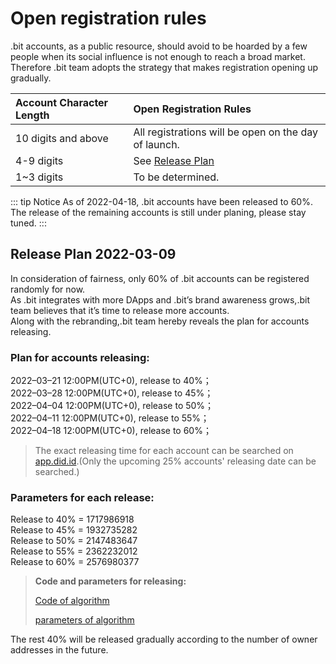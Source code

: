 # Open registration rules

.bit accounts, as a public resource, should avoid to be hoarded by a few people when its social influence is not enough to reach a broad market. Therefore .bit team adopts the strategy that makes registration opening up gradually.

| Account Character Length | Open Registration Rules                              |
| :----------------------- |:-----------------------------------------------------|
| 10 digits and above      | All registrations will be open on the day of launch. |
| 4-9 digits               | See [Release Plan](#release-plan)                    |
| 1~3 digits               | To be determined.                                    |

::: tip Notice 
As of 2022-04-18, .bit accounts have been released to 60%. The release of the remaining accounts is still under planing, please stay tuned. 
:::

## Release Plan 2022-03-09
In consideration of fairness, only 60% of .bit accounts can be registered randomly for now.  
As .bit integrates with more DApps and .bit’s brand awareness grows,.bit team believes that it’s time to release more accounts.   
Along with the rebranding,.bit team hereby reveals the plan for accounts releasing.

### Plan for accounts releasing:
2022–03–21 12:00PM(UTC+0), release to 40%；  
2022–03–28 12:00PM(UTC+0), release to 45%；  
2022–04–04 12:00PM(UTC+0), release to 50%；  
2022–04–11 12:00PM(UTC+0), release to 55%；  
2022–04–18 12:00PM(UTC+0), release to 60%；

> The exact releasing time for each account can be searched on [app.did.id](https://app.did.id).(Only the upcoming 25% accounts' releasing date can be searched.)

### Parameters for each release:
Release to 40% = 1717986918  
Release to 45% = 1932735282  
Release to 50% = 2147483647  
Release to 55% = 2362232012  
Release to 60% = 2576980377  

> **Code and parameters for releasing:**
>
> [Code of algorithm](https://github.com/dotbitHQ/das-contracts/blob/7717330047772f51855d79bd67b77dede34d0bf8/contracts/pre-account-cell-type/src/entry.rs#L597-L630)
> 
> [parameters of algorithm](https://github.com/dotbitHQ/das-contracts/blob/7717330047772f51855d79bd67b77dede34d0bf8/contracts/pre-account-cell-type/src/entry.rs#L607)

The rest 40% will be released gradually according to the number of owner addresses in the future.



